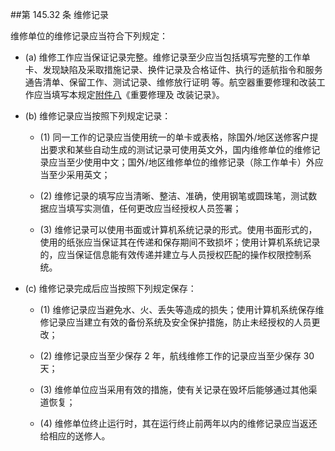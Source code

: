 ##第 145.32 条 维修记录 

维修单位的维修记录应当符合下列规定：

- (a) 维修工作应当保证记录完整。维修记录至少应当包括填写完整的工作单卡、发现缺陷及采取措施记录、换件记录及合格证件、执行的适航指令和服务通告清单、保留工作、测试记录、维修放行证明 等。航空器重要修理和改装工作应当填写本规定[附件八](暂缺)《重要修理及 改装记录》。

- (b)  维修记录应当按照下列规定记录：

  + (1)   同一工作的记录应当使用统一的单卡或表格，除国外/地区送修客户提出要求和某些自动生成的测试记录可使用英文外，国内维修单位的维修记录应当至少使用中文；国外/地区维修单位的维修记录（除工作单卡）外应当至少采用英文；

  + (2)   维修记录的填写应当清晰、整洁、准确，使用钢笔或圆珠笔，测试数据应当填写实测值，任何更改应当经授权人员签署；

  + (3)   维修记录可以使用书面或计算机系统记录的形式。使用书面形式的，使用的纸张应当保证其在传递和保存期间不致损坏；使用计算机系统记录的，应当保证信息能有效传递并建立与人员授权匹配的操作权限控制系统。

- (c) 维修记录完成后应当按照下列规定保存：

  + (1)   维修记录应当避免水、火、丢失等造成的损失；使用计算机系统保存维修记录应当建立有效的备份系统及安全保护措施，防止未经授权的人员更改；

  + (2)   维修记录应当至少保存 2 年，航线维修工作的记录应当至少保存 30 天；

  + (3)   维修单位应当采用有效的措施，使有关记录在毁坏后能够通过其他渠道恢复；

  + (4)   维修单位终止运行时，其在运行终止前两年以内的维修记录应当返还给相应的送修人。
